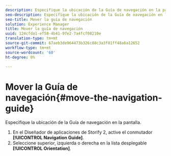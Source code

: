 ```yaml
---
description: Especifique la ubicación de la Guía de navegación en la pantalla.
seo-description: Especifique la ubicación de la Guía de navegación en la pantalla.
seo-title: Mover la guía de navegación
solution: Experience Manager
title: Mover la guía de navegación
uuid: 124cfda1-ef58-4b41-97e2-7a4fcf08210e
translation-type: tm+mt
source-git-commit: 67aeb3de964473b326c88c3a3f81ff48a6a12652
workflow-type: tm+mt
source-wordcount: '60'
ht-degree: 0%

---
```



# Mover la Guía de navegación{#move-the-navigation-guide}

Especifique la ubicación de la Guía de navegación en la pantalla.

1. En el Diseñador de aplicaciones de Storify 2, active el conmutador **[!UICONTROL Navigation Guide]**.
1. Seleccione superior, izquierda o derecha en la lista desplegable **[!UICONTROL Orientation]**.
